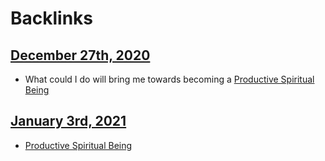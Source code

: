 
# Backlinks
## [December 27th, 2020](<December 27th, 2020.md>)
- What could I do will bring me towards becoming a [Productive Spiritual Being](<Productive Spiritual Being.md>)

## [January 3rd, 2021](<January 3rd, 2021.md>)
- [Productive Spiritual Being](<Productive Spiritual Being.md>)

